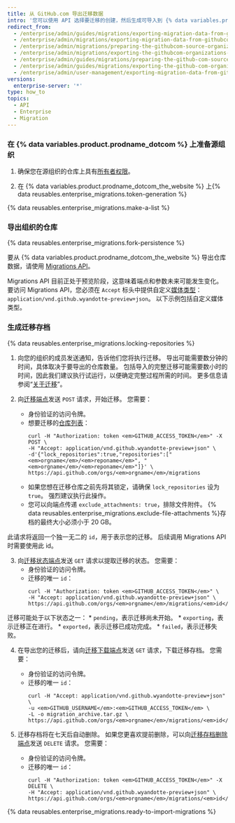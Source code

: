 ```yaml
---
title: 从 GitHub.com 导出迁移数据
intro: '您可以使用 API 选择要迁移的创建，然后生成可导入到 {% data variables.product.prodname_ghe_server %} 实例的迁移存档，从而从 {% data variables.product.prodname_dotcom_the_website %} 上的组织导出迁移数据。'
redirect_from:
  - /enterprise/admin/guides/migrations/exporting-migration-data-from-github-com
  - /enterprise/admin/migrations/exporting-migration-data-from-githubcom
  - /enterprise/admin/migrations/preparing-the-githubcom-source-organization
  - /enterprise/admin/migrations/exporting-the-githubcom-organizations-repositories
  - /enterprise/admin/guides/migrations/preparing-the-github-com-source-organization
  - /enterprise/admin/guides/migrations/exporting-the-github-com-organization-s-repositories
  - /enterprise/admin/user-management/exporting-migration-data-from-githubcom
versions:
  enterprise-server: '*'
type: how_to
topics:
  - API
  - Enterprise
  - Migration
---
```


### 在 {% data variables.product.prodname_dotcom %} 上准备源组织

1. 确保您在源组织的仓库上具有[所有者权限](/articles/permission-levels-for-an-organization/)。

2. 在 {% data variables.product.prodname_dotcom_the_website %} 上{% data reusables.enterprise_migrations.token-generation %}

{% data reusables.enterprise_migrations.make-a-list %}

### 导出组织的仓库

{% data reusables.enterprise_migrations.fork-persistence %}

要从 {% data variables.product.prodname_dotcom_the_website %} 导出仓库数据，请使用 <a href="/rest/reference/migrations" class="dotcom-only">Migrations API</a>。

Migrations API 目前正处于预览阶段，这意味着端点和参数未来可能发生变化。 要访问 Migrations API，您必须在 `Accept` 标头中提供自定义[媒体类型](/rest/overview/media-types)：`application/vnd.github.wyandotte-preview+json`。 以下示例包括自定义媒体类型。

### 生成迁移存档

{% data reusables.enterprise_migrations.locking-repositories %}

1. 向您的组织的成员发送通知，告诉他们您将执行迁移。 导出可能需要数分钟的时间，具体取决于要导出的仓库数量。 包括导入的完整迁移可能需要数小时的时间，因此我们建议执行试运行，以便确定完整过程所需的时间。 更多信息请参阅“[关于迁移](/enterprise/admin/migrations/about-migrations#types-of-migrations)”。

2. 向<a href="/rest/reference/migrations#start-an-organization-migration" class="dotcom-only">迁移端点</a>发送 `POST` 请求，开始迁移。 您需要：
    * 身份验证的访问令牌。
    * 想要迁移的[仓库列表](/rest/reference/repos#list-organization-repositories)：
      ```shell
      curl -H "Authorization: token <em>GITHUB_ACCESS_TOKEN</em>" -X POST \
      -H "Accept: application/vnd.github.wyandotte-preview+json" \
      -d'{"lock_repositories":true,"repositories":["<em>orgname</em>/<em>reponame</em>", "<em>orgname</em>/<em>reponame</em>"]}' \
      https://api.github.com/orgs/<em>orgname</em>/migrations
      ```
    *  如果您想在迁移仓库之前先将其锁定，请确保 `lock_repositories` 设为 `true`。 强烈建议执行此操作。
    * 您可以向端点传递 `exclude_attachments: true`，排除文件附件。 {% data reusables.enterprise_migrations.exclude-file-attachments %}存档的最终大小必须小于 20 GB。

  此请求将返回一个独一无二的 `id`，用于表示您的迁移。 后续调用 Migrations API 时需要使用此 id。

3. 向<a href="/rest/reference/migrations#get-an-organization-migration-status" class="dotcom-only">迁移状态端点</a>发送 `GET` 请求以提取迁移的状态。 您需要：
    * 身份验证的访问令牌。
    * 迁移的唯一 `id`：
      ```shell
      curl -H "Authorization: token <em>GITHUB_ACCESS_TOKEN</em>" \
      -H "Accept: application/vnd.github.wyandotte-preview+json" \
      https://api.github.com/orgs/<em>orgname</em>/migrations/<em>id</em>
      ```

  迁移可能处于以下状态之一：
    * `pending`，表示迁移尚未开始。
    * `exporting`，表示迁移正在进行。
    * `exported`，表示迁移已成功完成。
    * `failed`，表示迁移失败。

4. 在导出您的迁移后，请向<a href="/rest/reference/migrations#download-an-organization-migration-archive" class="dotcom-only">迁移下载端点</a>发送 `GET` 请求，下载迁移存档。 您需要：
    * 身份验证的访问令牌。
    * 迁移的唯一 `id`：
      ```shell
      curl -H "Accept: application/vnd.github.wyandotte-preview+json" \
      -u <em>GITHUB_USERNAME</em>:<em>GITHUB_ACCESS_TOKEN</em> \
      -L -o migration_archive.tar.gz \
      https://api.github.com/orgs/<em>orgname</em>/migrations/<em>id</em>/archive
      ```

5. 迁移存档将在七天后自动删除。 如果您更喜欢提前删除，可以向<a href="/rest/reference/migrations#delete-an-organization-migration-archive" class="dotcom-only">迁移存档删除端点</a>发送 `DELETE` 请求。 您需要：
    * 身份验证的访问令牌。
    * 迁移的唯一 `id`：
      ```shell
      curl -H "Authorization: token <em>GITHUB_ACCESS_TOKEN</em>" -X DELETE \
      -H "Accept: application/vnd.github.wyandotte-preview+json" \
      https://api.github.com/orgs/<em>orgname</em>/migrations/<em>id</em>/archive
      ```
{% data reusables.enterprise_migrations.ready-to-import-migrations %}
